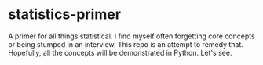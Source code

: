 # statistics-primer
A primer for all things statistical. 
I find myself often forgetting core concepts or being stumped in an interview. 
This repo is an attempt to remedy that. 
Hopefully, all the concepts will be demonstrated in Python. Let's see. 

